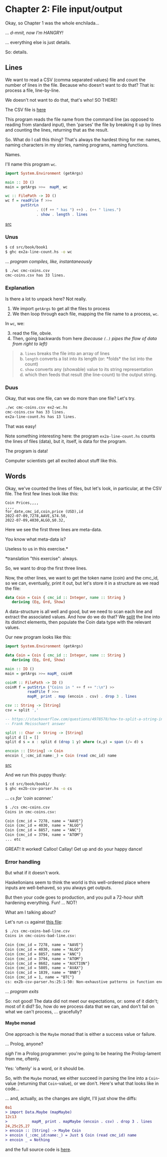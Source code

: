 # Chapter 2: File input/output

Okay, so Chapter 1 was the whole enchilada...

... *d-mnit, now I'm HANGRY!*

... everything else is just details.

So: details.

## Lines

We want to read a CSV (comma separated values) file and count the number of
lines in the file. Because who doesn't want to do that? That is: process a
file, line-by-line.

We doesn't not want to do that, that's who! SO THERE!

The CSV file is [here](/src/book/book1/cmc-coins.csv)

This program reads the file name from the command line (as opposed to reading
from standard input), then 'parses' the file by breaking it up by lines and
counting the lines, returning that as the result.

So. What do I call this thing? That's always the hardest thing for me: names,
naming characters in my stories, naming programs, naming functions.

Names.

I'll name this program `wc`.

```Haskell
import System.Environment (getArgs)

main :: IO ()
main = getArgs >>=  mapM_ wc

wc :: FilePath -> IO ()
wc f = readFile f >>= 
       putStrLn 
              . ((f ++ " has ") ++) . (++ " lines.")
              . show . length . lines
```

[src](/src/book/book1/ex2a-line-count.hs)

### Unus

```bash
$ cd src/book/book1
$ ghc ex2a-line-count.hs -o wc
```

... *program compiles, like, instantaneously*

```bash
$ ./wc cmc-coins.csv
cmc-coins.csv has 33 lines.
```

### Explanation

Is there a lot to unpack here? Not really.

1. We import `getArgs` to get all the files to process
2. We then loop through each file, mapping the file name to a process, `wc`.

In `wc`, we:

3. read the file, obvie.
4. Then, going backwards from here *(because `(.)` pipes the flow of data 
from right to left)*

<blockquote>
<ol type='a'>
   <li><code>lines</code> breaks the file into an array of lines</li>
   <li><code>length</code> converts a list into its length (or: *folds* the list into the 
count)</li>
   <li><code>show</code> converts any (showable) value to its string representation</li>
   <li>which then feeds that result (the line-count) to the output string.</li>
</ol>
</blockquote>

### Duus

Okay, that was one file, can we do more than one file? Let's try.

```bash
./wc cmc-coins.csv ex2-wc.hs
cmc-coins.csv has 33 lines.
ex2a-line-count.hs has 13 lines.
```

That was easy!

Note something interesting here: the program `ex2a-line-count.hs` counts the
lines of files (data), but it, itself, is data for the program.

The program is data!

Computer scientists get all excited about stuff like this.

## Words

Okay, we've counted the lines of files, but let's look, in particular, at 
the CSV file. The first few lines look like this:

```CSV
Coin Prices,,,,
,,,,
for_date,cmc_id,coin,price (USD),id
2022-07-09,7278,AAVE,$74.50,
2022-07-09,4030,ALGO,$0.32,
```

Here we see the first three lines are meta-data.

You know what meta-data is?

Useless to us in this exercise.*

*translation "this exercise": always.

So, we want to drop the first three lines.

Now, the other lines, we want to get the token name (coin) and the cmc_id, so
we can, eventually, print it out, but let's store it in a structure as we read
the file:

```Haskell
data Coin = Coin { cmc_id :: Integer, name :: String }
   deriving (Eq, Ord, Show)
```

A data-structure is all well and good, but we need to scan each line and extract
the associated values. And how do we do that? We [split](https://stackoverflow.com/questions/4978578/how-to-split-a-string-in-haskell) the line into its
distinct elements, then populate the Coin data type with the relevant values.

Our new program looks like this:

```Haskell
import System.Environment (getArgs)

data Coin = Coin { cmc_id :: Integer, name :: String }
   deriving (Eq, Ord, Show)

main :: IO ()
main = getArgs >>= mapM_ coinM

coinM :: FilePath -> IO ()
coinM f = putStrLn ("Coins in " ++ f ++ ":\n") >>
          readFile f >>=
          mapM_ print . map (encoin . csv) . drop 3 . lines

csv :: String -> [String]
csv = split ','

-- https://stackoverflow.com/questions/4978578/how-to-split-a-string-in-haskell
-- Frank Meisschaert answer

split :: Char -> String -> [String]
split d [] = []
split d s = x : split d (drop 1 y) where (x,y) = span (/= d) s

encoin :: [String] -> Coin
encoin (_:cmc_id:name:_) = Coin (read cmc_id) name
```

[src](/src/book/book1/ex2b-csv-parser.hs)

And we run this puppy thusly:

```bash
$ cd src/book/book1/
$ ghc ex2b-csv-parser.hs -o cs
```

... `cs` *for 'coin scanner.'*

```txt
$ ./cs cmc-coins.csv 
Coins in cmc-coins.csv:

Coin {cmc_id = 7278, name = "AAVE"}
Coin {cmc_id = 4030, name = "ALGO"}
Coin {cmc_id = 8857, name = "ANC"}
Coin {cmc_id = 3794, name = "ATOM"}
... etc
```

GREAT! It worked! Calloo! Callay! Get up and do your happy dance!

### Error handling

But what if it doesn't work.

Haskellonians seem to think the world is this well-ordered place where inputs
are well-behaved, so you always get outputs.

But then your code goes to production, and you pull a 72-hour shift hardening
everything. Fun! ... NOT!

What am I talking about?

Let's run `cs` against [this file](/src/book/book1/cmc-coins-bad-line.csv):

```txt
$ ./cs cmc-coins-bad-line.csv 
Coins in cmc-coins-bad-line.csv:

Coin {cmc_id = 7278, name = "AAVE"}
Coin {cmc_id = 4030, name = "ALGO"}
Coin {cmc_id = 8857, name = "ANC"}
Coin {cmc_id = 3794, name = "ATOM"}
Coin {cmc_id = 8602, name = "AUCTION"}
Coin {cmc_id = 5805, name = "AVAX"}
Coin {cmc_id = 1839, name = "BNB"}
Coin {cmc_id = 1, name = "BTC"}
cs: ex2b-csv-parser.hs:25:1-50: Non-exhaustive patterns in function encoin
```

... *program exits*

So: not good! The data did not meet our expectations, or: some of it didn't;
most of it did? So, how do we process data that we can, and don't fail on what
we can't process, ... gracefully?

#### Maybe monad

One approach is the `Maybe` monad that is either a success value or failure.

... Prolog, anyone?

*sigh* I'm a Prolog programmer: you're going to be hearing the Prolog-lament
from me, oftenly.

Yes: 'oftenly' is a word, or it should be.

So, with the `Maybe` monad, we either succeed in parsing the line into a 
`Coin`-value (returning that `Coin`-value), or we don't. Here's what that looks
like in code...

... and, actually, as the changes are slight, I'll just show the diffs:

```diff
0a1
> import Data.Maybe (mapMaybe)
12c13
>           mapM_ print . mapMaybe (encoin . csv) . drop 3 . lines
24,25c25,27
> encoin :: [String] -> Maybe Coin
> encoin (_:cmc_id:name:_) = Just $ Coin (read cmc_id) name
> encoin _ = Nothing
```

and the full source code is [here](/src/book/book1/ex2c-maybe-csv-parser.hs).


